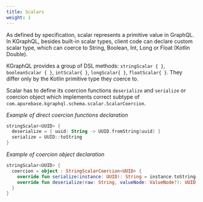 ```yaml
---
title: Scalars
weight: 1
---
```


As defined by specification, scalar represents a primitive value in GraphQL. In KGraphQL, besides built-in scalar types,
client code can declare custom scalar type, which can coerce to String, Boolean, Int, Long or Float (Kotlin Double).

KGraphQL provides a group of DSL methods: `stringScalar { }`, `booleanScalar { }`, `intScalar{ }`, `longScalar{ }`,
`floatScalar{ }`. They differ only by the Kotlin primitive type they coerce to.

Scalar has to define its coercion functions `deserialize` and `serialize` or coercion object which implements correct
subtype of `com.apurebase.kgraphql.schema.scalar.ScalarCoercion`.

*Example of direct coercion functions declaration*

```kotlin
stringScalar<UUID> {
  deserialize = { uuid: String -> UUID.fromString(uuid) }
  serialize = UUID::toString
}
```

*Example of coercion object declaration*

```kotlin
stringScalar<UUID> {
  coercion = object : StringScalarCoercion<UUID> {
    override fun serialize(instance: UUID): String = instance.toString()
    override fun deserialize(raw: String, valueNode: ValueNode?): UUID = UUID.fromString(raw)
  }
}
```
